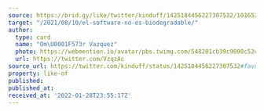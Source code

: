 ```yaml
---
source: https://brid.gy/like/twitter/kinduff/1425184456227307532/101652953
target: "/2021/08/10/el-software-no-es-biodegradable/"
author:
  type: card
  name: "Om\U0001F573r Vazquez"
  photo: https://webmention.io/avatar/pbs.twimg.com/548201cb39c9090c52e8e263ae746921a9a589f8f3581e47ff454896e0e005ba.jpg
  url: https://twitter.com/VzqzAc
source_url: https://twitter.com/kinduff/status/1425184456227307532#favorited-by-101652953
property: like-of
published:
published_at:
received_at: '2022-01-28T23:55:17Z'
---
```


